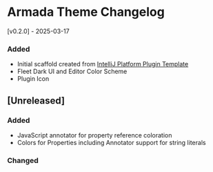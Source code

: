 <!-- Keep a Changelog guide -> https://keepachangelog.com -->

# Armada Theme Changelog

[v0.2.0] - 2025-03-17

### Added
- Initial scaffold created from [IntelliJ Platform Plugin Template](https://github.com/JetBrains/intellij-platform-plugin-template)
- Fleet Dark UI and Editor Color Scheme
- Plugin Icon

## [Unreleased]
### Added
- JavaScript annotator for property reference coloration
- Colors for Properties including Annotator support for string literals

### Changed
